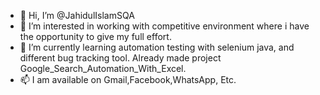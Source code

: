 - 👋 Hi, I’m @JahidulIslamSQA
- 👀 I’m interested in working with competitive environment where i have the opportunity to give my full effort.
- 🌱 I’m currently learning automation testing with selenium java, and different bug tracking tool. Already made project Google_Search_Automation_With_Excel.
- 📫 I am available on Gmail,Facebook,WhatsApp, Etc.

<!---
JahidulIslamSQA/JahidulIslamSQA is a ✨ special ✨ repository because its `README.md` (this file) appears on your GitHub profile.
You can click the Preview link to take a look at your changes.
--->
